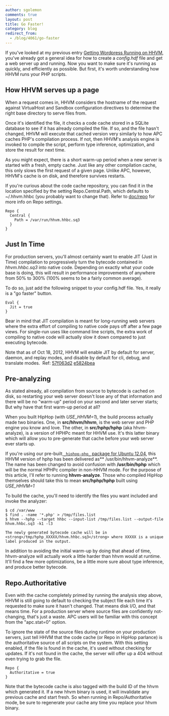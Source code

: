 ```yaml
---
author: sgolemon
comments: true
layout: post
title: Go Faster!
category: blog
redirect_from:
  - /blog/4061/go-faster
---
```


If you've looked at my previous entry [Getting Wordpress Running on HHVM](http://www.hiphop-php.com/wp/?p=113), you've already got a general idea for how to create a _config.hdf_ file and get a web server up and running. Now you want to make sure it's running as quickly, and efficiently as possible. But first, it's worth understanding how HHVM runs your PHP scripts.


## How HHVM serves up a page


When a request comes in, HHVM considers the hostname of the request against VirtualHost and Sandbox configuration directives to determine the right base directory to serve files from.

Once it's identified the file, it checks a code cache stored in a SQLite database to see if it has already compiled the file. If so, and the file hasn't changed, HHVM will execute that cached version very similarly to how APC caches PHP's compilation process. If not, then HHVM's analysis engine is invoked to compile the script, perform type inference, optimization, and store the result for next time.

As you might expect, there is a short warm-up period when a new server is started with a fresh, empty cache. Just like any other compilation cache, this only slows the first request of a given page. Unlike APC, however, HHVM's cache is on disk, and therefore survives restarts.

If you're curious about the code cache repository, you can find it in the location specified by the setting Repo.Central.Path, which defaults to ~/.hhvm.hhbc (you probably want to change that). Refer to [doc/repo](https://github.com/facebook/hhvm/blob/master/hphp/doc/repo) for more info on Repo settings.


    Repo {
      Central {
        Path = /var/run/hhvm.hhbc.sq3
      }
    }




## Just In Time


For production servers, you'll almost certainly want to enable JIT (Just in Time) compilation to progressively turn the bytecode contained in _hhvm.hhbc.sq3_ into native code. Depending on exactly what your code base is doing, this will result in performance improvements of anywhere from 50% to 300% (100% seems to be a fairly common average).

To do so, just add the following snippet to your config.hdf file. Yes, it really is a "go faster" button.


    Eval {
      Jit = true
    }


Bear in mind that JIT compilation is meant for long-running web servers where the extra effort of compiling to native code pays off after a few page views. For single-run uses like command line scripts, the extra work of compiling to native code will actually slow it down compared to just executing bytecode.

Note that as of Oct 18, 2012, HHVM will enable JIT by default for server, daemon, and replay modes, and disable by default for cli, debug, and translate modes.  Ref: [57f063d2](https://github.com/facebook/hiphop-php/commit/57f063d21c0a8bf02c59e1aaec17524e7378f4b4) [e5824bea](https://github.com/facebook/hiphop-php/commit/e5824bea7d046790922d495afdd945eb3d190390)


## Pre-analyzing


As stated already, all compilation from source to bytecode is cached on disk, so restarting your web server doesn't lose any of that information and there will be no "warm-up" period on your second and later server starts; But why have that first warm-up period at all?

When you built HipHop (with _USE_HHVM=1_), the build process actually made two binaries. One, in **src/hhvm/hhvm**, is the web server and PHP engine you know and love. The other, in **src/hphp/hphp** (aka hhvm-analyze), is a version of HPHPc meant for HHVM use. It's this latter binary which will allow you to pre-generate that cache before your web server ever starts up.

If you're using our pre-built[ `_hiphop-php_` package for Ubuntu 12.04](https://github.com/facebook/hiphop-php/wiki/Prebuilt-packages-on-ubuntu-12.04), this HHVM version of hphp has been delivered as** /usr/bin/hhvm-analyze**. The name has been changed to avoid confusion with **/usr/bin/hphp** which will be the normal HPHPc compiler in non-HHVM mode. For the purpose of this article, I'll refer to running **hhvm-analyze**. Those who compiled HipHop themselves should take this to mean **src/hphp/hphp** built using _USE_HHVM=1_

To build the cache, you'll need to identify the files you want included and invoke the analyzer:


    $ cd /var/www
    $ find . -name '*.php' > /tmp/files.list
    $ hhvm --hphp --target hhbc --input-list /tmp/files.list --output-file hhvm.hhbc.sq3 -k1 -l3

    The newly generated bytecode cache will be in <strong>/tmp/hphp_XXXXX/hhvm.hhbc.sq3</strong> where XXXXX is a unique label produced in the output.


In addition to avoiding the initial warm-up by doing that ahead of time, hhvm-analyze will actually work a little harder than hhvm would at runtime. It'll find a few more optimizations, be a little more sure about type inference, and produce better bytecode.


## Repo.Authoritative


Even with the cache completely primed by running the analysis step above, HHVM is still going to default to checking the subject file each time it's requested to make sure it hasn't changed. That means disk I/O, and that means time. For a production server where source files are confidently not-changing, that's just a waste. APC users will be familiar with this concept from the "apc.stat=0" option.

To ignore the state of the source files during runtime on your production servers, just tell HHVM that the code cache (or Repo in HipHop parlance) is the authoritative source of all scripts on the system. With this setting enabled, if the file is found in the cache, it's used without checking for updates. If it's not found in the cache, the server will offer up a 404 without even trying to grab the file.


    Repo {
      Authoritative = true
    }


Note that the bytecode cache is also tagged with the build ID of the hhvm which generated it. If a new hhvm binary is used, it will invalidate any previous cache and start fresh. So when running in Repo/Authoritative mode, be sure to regenerate your cache any time you replace your hhvm binary.
